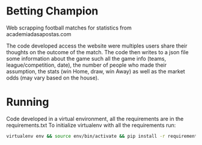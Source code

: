 # Betting Champion

Web scrapping football matches for statistics from academiadasapostas.com

The code developed access the website were multiples users share their thoughts on the outcome of the match. The code then writes to a json file some information about the game such all the game info (teams, league/competition, date), the number of people who made their assumption, the stats (win Home, draw, win Away) as well as the market odds (may vary based on the house).

# Running
Code developed in a virtual environment, all the requirements are in the requirements.txt
To initialize virtualenv with all the requirements run:

```bash
virtualenv env && source env/bin/activate && pip install -r requirements.txt
```
